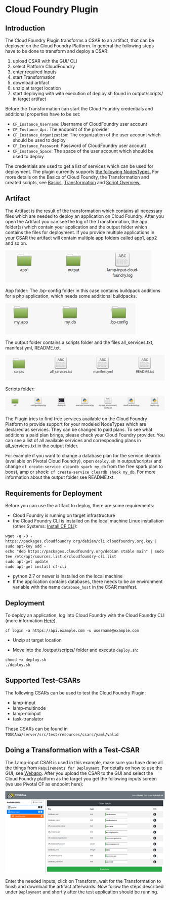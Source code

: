 # Cloud Foundry Plugin

## Introduction
The Cloud Foundry Plugin transforms a CSAR to an artifact, that can be deployed on the Cloud Foundry Platform. In general the following steps have to be done to transform and deploy a CSAR:

1. upload CSAR with the GUI/ CLI
2. select Platform CloudFoundry
3. enter required Inputs
4. start Transformation
5. download artifact
6. unzip at target location
7. start deploying with with execution of deploy.sh found in output/scripts/ in target artifact

Before the Transformation can start the Cloud Foundry credentials and additional properties have to be set:

- `CF_Instance_Username`: Username of CloudFoundry user account
- `CF_Instance_Api`: The endpoint of the provider
- `CF_Instance_Organization`: The organization of the user account which should be used to deploy
- `CF_Instance_Password`: Password of CloudFoundry user account
- `CF_Instance_Space`: The space of the user account which should be used to deploy

The credentials are used to get a list of services which can be used for deployment.
The plugin currently supports [the following NodesTypes.](../../../dev/plugins/cloudFoundry/Supported_Node_Types.md) For more details on the Basics of Cloud Foundry, the Transformation and created scripts, see [Basics](../../../dev/plugins/cloudFoundry/Basics.md), [Transformation](../../../dev/plugins/cloudFoundry/Transformation_Process.md) and [Script Overview.](../../../dev/plugins/cloudFoundry/Python_Scripts_Overview.md)

## Artifact
The Artifact is the result of the transformation which contains all necessary files which are needed to deploy an application on Cloud Foundry. After you open the Artifact you can see the log of the Transformation, the app folder(s) which contain your application and the output folder which contains the files for deployment. If you provide multiple applications in your CSAR the artifact will contain multiple app folders called app1, app2 and so on.

![Artifact overview](img/artifact-overview.png)

App folder: The .bp-config folder in this case contains buildpack additions for a php application, which needs some additional buildpacks.

![Artifact app folder](img/artifact-app.png)

The output folder contains a scripts folder and the files all_services.txt, manifest.yml, README.txt.

![Artifact output folder](img/artifact-output.png)

Scripts folder:

![Artifact scripts folder](img/artifact-scripts.png)

The Plugin tries to find free services available on the Cloud Foundry Platform to provide support for your modeled NodeTypes which are declared as services. They can be changed to paid plans. To see what additions a paid plan brings, please check your Cloud Foundry provider. You can see a list of all available services and corresponding plans in all_services.txt in the output folder.

For example if you want to change a database plan for the service cleardb (available on Pivotal Cloud Foundry), open `deploy.sh` in output/scripts/ and change `cf create-service cleardb spark my_db` from the free spark plan to boost, amp or shock: `cf create-service cleardb shock my_db`. For more information about the output folder see README.txt.

## Requirements for Deployment
Before you can use the artifact to deploy, there are some requirements:
- Cloud Foundry is running on target infrastructure
- the Cloud Foundry CLI is installed on the local machine
Linux installation (other Systems: [Install CF CLI](https://docs.cloudfoundry.org/cf-cli/install-go-cli.html)):

```
wget -q -O - https://packages.cloudfoundry.org/debian/cli.cloudfoundry.org.key | sudo apt-key add -
echo "deb https://packages.cloudfoundry.org/debian stable main" | sudo tee /etc/apt/sources.list.d/cloudfoundry-cli.list
sudo apt-get update
sudo apt-get install cf-cli
```

- python 2.7 or newer is installed on the local machine
- If the application contains databases, there needs to be an environment variable with the name `database_host` in the CSAR manifest.

## Deployment
To deploy an application, log into Cloud Foundry with the Cloud Foundry CLI (more information [Here](https://docs.cloudfoundry.org/cf-cli/getting-started.html)).

```
cf login -a https://api.example.com -u username@example.com
```

- Unzip at target location

- Move into the /output/scripts/ folder and execute `deploy.sh`:

```
chmod +x deploy.sh
./deploy.sh
```

## Supported Test-CSARs
The following CSARs can be used to test the Cloud Foundry Plugin:

- lamp-input
- lamp-multinode
- lamp-noinput
- task-translator

These CSARs can be found in `TOSCAna/server/src/test/resources/csars/yaml/valid`

## Doing a Transformation with a Test-CSAR
The Lamp-input CSAR is used in this example, make sure you have done all the things from `Requirements for Deployment`. For details on how to use the GUI, see [Webapp](../../webapp/webapp.md).
After you upload the CSAR to the GUI and select the Cloud Foundry platform as the target you get the following inputs screen (we use Pivotal CF as endpoint here):

![CloudFoundry Inputs](img/inputs.png)

Enter the needed inputs, click on Transform, wait for the Transformation to finish and download the artifact afterwards.
Now follow the steps described under `Deployment` and shortly after the test application should be running.

